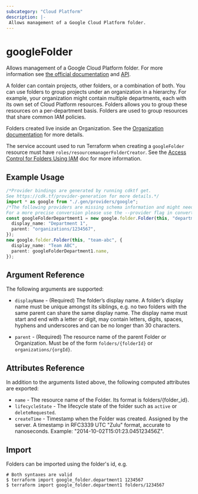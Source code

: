 ```yaml
---
subcategory: "Cloud Platform"
description: |-
 Allows management of a Google Cloud Platform folder.
---
```


# googleFolder

Allows management of a Google Cloud Platform folder. For more information see
[the official documentation](https://cloud.google.com/resource-manager/docs/creating-managing-folders)
and
[API](https://cloud.google.com/resource-manager/reference/rest/v2/folders).

A folder can contain projects, other folders, or a combination of both. You can use folders to group projects under an organization in a hierarchy. For example, your organization might contain multiple departments, each with its own set of Cloud Platform resources. Folders allows you to group these resources on a per-department basis. Folders are used to group resources that share common IAM policies.

Folders created live inside an Organization. See the [Organization documentation](https://cloud.google.com/resource-manager/docs/quickstarts) for more details.

The service account used to run Terraform when creating a `googleFolder`
resource must have `roles/resourcemanagerFolderCreator`. See the
[Access Control for Folders Using IAM](https://cloud.google.com/resource-manager/docs/access-control-folders)
doc for more information.

## Example Usage

```typescript
/*Provider bindings are generated by running cdktf get.
See https://cdk.tf/provider-generation for more details.*/
import * as google from "./.gen/providers/google";
/*The following providers are missing schema information and might need manual adjustments to synthesize correctly: google.
For a more precise conversion please use the --provider flag in convert.*/
const googleFolderDepartment1 = new google.folder.Folder(this, "department1", {
  display_name: "Department 1",
  parent: "organizations/1234567",
});
new google.folder.Folder(this, "team-abc", {
  display_name: "Team ABC",
  parent: googleFolderDepartment1.name,
});

```

## Argument Reference

The following arguments are supported:

*   `displayName` - (Required) The folder’s display name.
    A folder’s display name must be unique amongst its siblings, e.g. no two folders with the same parent can share the same display name. The display name must start and end with a letter or digit, may contain letters, digits, spaces, hyphens and underscores and can be no longer than 30 characters.

*   `parent` - (Required) The resource name of the parent Folder or Organization.
    Must be of the form `folders/{folderId}` or `organizations/{orgId}`.

## Attributes Reference

In addition to the arguments listed above, the following computed attributes are
exported:

* `name` - The resource name of the Folder. Its format is folders/{folder\_id}.
* `lifecycleState` - The lifecycle state of the folder such as `active` or `deleteRequested`.
* `createTime` - Timestamp when the Folder was created. Assigned by the server.
  A timestamp in RFC3339 UTC "Zulu" format, accurate to nanoseconds. Example: "2014-10-02T15:01:23.045123456Z".

## Import

Folders can be imported using the folder's id, e.g.

```console
# Both syntaxes are valid
$ terraform import google_folder.department1 1234567
$ terraform import google_folder.department1 folders/1234567
```
